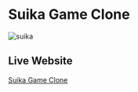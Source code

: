 # Suika Game Clone

![suika](https://github.com/luiscanaless/suika-game-clone/assets/96793077/3e68b8f5-3d91-435b-b18e-be3428469d34)

## Live Website
[Suika Game Clone](https://luiscanaless.github.io/suika-game-clone/)

